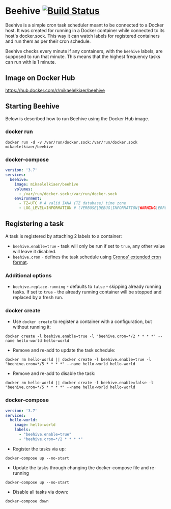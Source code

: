 # Beehive [![Build Status](https://drone.mikelk.dk/api/badges/MikaelElkiaer/Beehive/status.svg)](https://drone.mikelk.dk/MikaelElkiaer/Beehive)
Beehive is a simple cron task scheduler meant to be connected to a Docker host.
It was created for running in a Docker container while connected to its host's docker.sock.
This way it can watch labels for registered containers and run them as per their cron schedule.

Beehive checks every minute if any containers, with the `beehive` labels, are supposed to run that minute.
This means that the highest frequency tasks can run with is 1 minute.

## Image on Docker Hub
https://hub.docker.com/r/mikaelelkiaer/beehive

## Starting Beehive
Below is described how to run Beehive using the Docker Hub image.

### docker run
`docker run -d -v /var/run/docker.sock:/var/run/docker.sock mikaelelkiaer/beehive`

### docker-compose
```yaml
version: '3.7'
services:
  beehive:
    image: mikaelelkiaer/beehive
    volumes:
      - /var/run/docker.sock:/var/run/docker.sock
    environment:
      - TZ=UTC # A valid IANA (TZ database) time zone
      - LOG_LEVEL=INFORMATION # (VERBOSE|DEBUG|INFORMATION|WARNING|ERROR|FATAL)
```

## Registering a task
A task is registered by attaching 2 labels to a container:
* `beehive.enable=true` - task will only be run if set to `true`, any other value will leave it disabled.
* `beehive.cron` - defines the task schedule using [Cronos' extended cron format](https://github.com/HangfireIO/Cronos#cron-format).

### Additional options
* `beehive.replace-running` - defaults to `false` - skipping already running tasks. If set to `true` - the already running container will be stopped and replaced by a fresh run.

### docker create
* Use `docker create` to register a container with a configuration, but without running it:

`docker create -l beehive.enable=true -l "beehive.cron=*/2 * * * *" --name hello-world hello-world`

* Remove and re-add to update the task schedule:

`docker rm hello-world || docker create -l beehive.enable=true -l "beehive.cron=*/5 * * * *" --name hello-world hello-world`

* Remove and re-add to disable the task:

`docker rm hello-world || docker create -l beehive.enable=false -l "beehive.cron=*/5 * * * *" --name hello-world hello-world`

### docker-compose
```yaml
version: '3.7'
services:
  hello-world:
    image: hello-world
    labels:
      - "beehive.enable=true"
      - "beehive.cron=*/2 * * * *"
```

* Register the tasks via up:

`docker-compose up --no-start`

* Update the tasks through changing the docker-compose file and re-running

`docker-compose up --no-start`

* Disable all tasks via down:

`docker-compose down`
